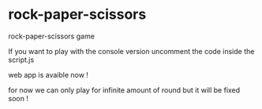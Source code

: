 # rock-paper-scissors
rock-paper-scissors game

If you want to play with the console version uncomment the code inside the script.js

web app is avaible now !

for now we can only play for infinite amount of round but it will be fixed soon !